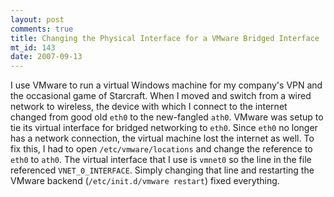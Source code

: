 ```yaml
--- 
layout: post
comments: true
title: Changing the Physical Interface for a VMware Bridged Interface
mt_id: 143
date: 2007-09-13
---
```

I use VMware to run a virtual Windows machine for my company's VPN and the occasional game of Starcraft.  When I moved and switch from a wired network to wireless, the device with which I connect to the internet changed from good old `eth0` to the new-fangled `ath0`.  VMware was setup to tie its virtual interface for bridged networking to `eth0`.  Since `eth0` no longer has a network connection, the virtual machine lost the internet as well.  To fix this, I had to open `/etc/vmware/locations` and change the reference to `eth0` to `ath0`.  The virtual interface that I use is `vmnet0` so the line in the file referenced `VNET_0_INTERFACE`.  Simply changing that line and restarting the VMware backend (`/etc/init.d/vmware restart`) fixed everything.
